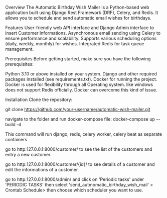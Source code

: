 Overview
The Automatic Birthday Wish Mailer is a Python-based web application built using Django Rest Framework (DRF), Celery, and Redis. It allows you to schedule and send automatic email wishes for birthdays. 

Features
User-friendly web API interface and Django Admin interface to insert Customer Informations.
Asynchronous email sending using Celery to ensure performance and scalability.
Supports various scheduling options (daily, weekly, monthly) for wishes.
Integrated Redis for task queue management.

Prerequisites
Before getting started, make sure you have the following prerequisites:

Python 3.10 or above installed on your system.
Django and other required packages installed (see requirements.txt).
Docker for running the project.
    Docker is used for flexibility through all Operating system. like windows does not support Redis officially. Docker can overcome this kind of issue.

Installation
Clone the repository:

git clone https://github.com/your-username/automatic-wish-mailer.git

navigate to the folder and run docker-compose file:
docker-compose up --build -d

This command will run django, redis, celery worker, celery beat as separate containers

go to http:127.0.0.1:8000/customer/ to see the list of the customers and entry a new customer.

go to http:127.0.0.1:8000/customer/{id}/ to see details of a customer and edit the informations of a customer

go to http:127.0.0.1:8000/admin/ and click on 'Periodic tasks' under 'PERIODIC TASKS' then select 'send_autmomatic_birthday_wish_mail' > Crontab Schedule> then choose which scheduler you want to use.